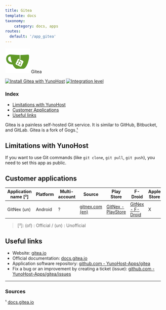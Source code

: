 ```yaml
---
title: Gitea
template: docs
taxonomy:
    category: docs, apps
routes:
  default: '/app_gitea'
---
```


<img src="/images/gitea_logo.png" width="80px" alt="Gitea's logo"> Gitea

[![Install Gitea with YunoHost](https://install-app.yunohost.org/install-with-yunohost.png)](https://install-app.yunohost.org/?app=gitea) [![Integration level](https://dash.yunohost.org/integration/gitea.svg)](https://dash.yunohost.org/appci/app/gitea)

### Index

- [Limitations with YunoHost](#limitations-with-yunohost)
- [Customer Applications](#customer-applications)
- [Useful links](#useful-links)

Gitea is a painless self-hosted Git service. It is similar to GitHub, Bitbucket, and GitLab. Gitea is a fork of Gogs.[¹](#sources)

## Limitations with YunoHost

If you want to use Git commands (like `git clone`, `git pull`, `git push`), you need to set this app as public.

## Customer applications

| Application name [²] | Platform | Multi-account |Source | Play Store | F-Droid | Apple Store |
|----------------------|----------|---------------|-------|------------|---------|-------------|
| GitNex (un) | Android | ? | [gitnex.com (en)](https://gitnex.com/) | [GitNex - PlayStore](https://play.google.com/store/apps/details?id=org.mian.gitnex) | [GitNex - F-Droid](https://f-droid.org/fr/packages/org.mian.gitnex/) | X |

> [²]: (of) : Official / (un) : Unofficial

## Useful links

+ Website: [gitea.io](https://gitea.io/en-us/)
+ Official documentation: [docs.gitea.io](https://docs.gitea.io/en-us/)
+ Application software repository: [github.com - YunoHost-Apps/gitea](https://github.com/YunoHost-Apps/gitea_ynh)
+ Fix a bug or an improvement by creating a ticket (issue): [github.com - YunoHost-Apps/gitea/issues](https://github.com/YunoHost-Apps/gitea_ynh/issues)

------

### Sources

¹ [docs.gitea.io](https://docs.gitea.io/en-us/)

